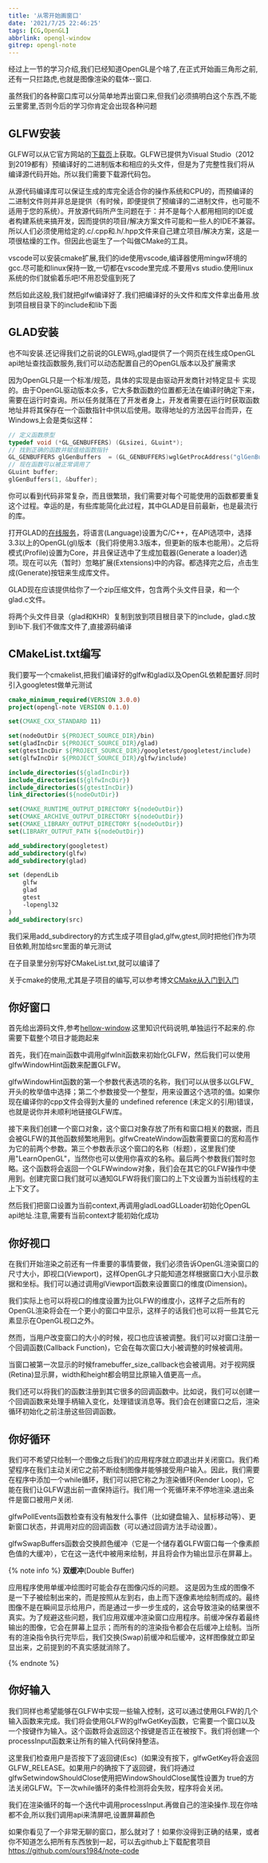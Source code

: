 ```yaml
---
title: '从零开始画窗口'
date: '2021/7/25 22:46:25'
tags: [CG,OpenGL]
abbrlink: opengl-window
gitrep: opengl-note
---
```

经过上一节的学习介绍,我们已经知道OpenGL是个啥了,在正式开始画三角形之前,还有一只拦路虎,也就是图像渲染的载体--窗口.

虽然我们的各种窗口库可以分简单地弄出窗口来,但我们必须搞明白这个东西,不能云里雾里,否则今后的学习你肯定会出现各种问题

<!--more-->

## GLFW安装

GLFW可以从它官方网站的[下载页](http://www.glfw.org/download.html)上获取。GLFW已提供为Visual Studio（2012到2019都有）预编译好的二进制版本和相应的头文件，但是为了完整性我们将从编译源代码开始。所以我们需要下载源代码包。

从源代码编译库可以保证生成的库完全适合你的操作系统和CPU的，而预编译的二进制文件则并非总是提供（有时候，即便提供了预编译的二进制文件，也可能不适用于您的系统）。开放源代码所产生问题在于：并不是每个人都用相同的IDE或者构建系统来搞开发，因而提供的项目/解决方案文件可能和一些人的IDE不兼容。所以人们必须使用给定的.c/.cpp和.h/.hpp文件来自己建立项目/解决方案，这是一项很枯燥的工作。但因此也诞生了一个叫做CMake的工具。

vscode可以安装cmake扩展,我们的ide使用vscode,编译器使用mingw环境的gcc.尽可能和linux保持一致,一切都在vscode里完成.不要用vs studio.使用linux系统的你们就偷着乐吧!不用忍受瘟到死了

然后如此这般,我们就把glfw编译好了.我们把编译好的头文件和库文件拿出备用.放到项目根目录下的include和lib下面

## GLAD安装

也不叫安装.还记得我们之前说的GLEW吗,glad提供了一个网页在线生成OpenGL api地址查找函数服务,我们可以动态配置自己的OpenGL版本以及扩展需求

因为OpenGL只是一个标准/规范，具体的实现是由驱动开发商针对特定显卡 实现的。由于OpenGL驱动版本众多，它大多数函数的位置都无法在编译时确定下来，需要在运行时查询。所以任务就落在了开发者身上，开发者需要在运行时获取函数地址并将其保存在一个函数指针中供以后使用。取得地址的方法因平台而异，在Windows上会是类似这样：

```c
// 定义函数原型
typedef void (*GL_GENBUFFERS) (GLsizei, GLuint*);
// 找到正确的函数并赋值给函数指针
GL_GENBUFFERS glGenBuffers  = (GL_GENBUFFERS)wglGetProcAddress("glGenBuffers");
// 现在函数可以被正常调用了
GLuint buffer;
glGenBuffers(1, &buffer);
```

你可以看到代码非常复杂，而且很繁琐，我们需要对每个可能使用的函数都要重复这个过程。幸运的是，有些库能简化此过程，其中GLAD是目前最新，也是最流行的库。

打开GLAD的[在线服务](http://glad.dav1d.de/)，将语言(Language)设置为C/C++，在API选项中，选择3.3以上的OpenGL(gl)版本（我们将使用3.3版本，但更新的版本也能用）。之后将模式(Profile)设置为Core，并且保证选中了生成加载器(Generate a loader)选项。现在可以先（暂时）忽略扩展(Extensions)中的内容。都选择完之后，点击生成(Generate)按钮来生成库文件。

GLAD现在应该提供给你了一个zip压缩文件，包含两个头文件目录，和一个glad.c文件。

将两个头文件目录（glad和KHR）复制到放到项目根目录下的include，glad.c放到lib下.我们不做库文件了,直接源码编译

## CMakeList.txt编写

我们要写一个cmakelist,把我们编译好的glfw和glad以及OpenGL依赖配置好.同时引入googletest做单元测试

```cmake
cmake_minimum_required(VERSION 3.0.0)
project(opengl-note VERSION 0.1.0)

set(CMAKE_CXX_STANDARD 11)

set(nodeOutDir ${PROJECT_SOURCE_DIR}/bin)
set(gladIncDir ${PROJECT_SOURCE_DIR}/glad)
set(gtestIncDir ${PROJECT_SOURCE_DIR}/googletest/googletest/include)
set(glfwIncDir ${PROJECT_SOURCE_DIR}/glfw/include)

include_directories(${gladIncDir})
include_directories(${glfwIncDir})
include_directories(${gtestIncDir})
link_directories(${nodeOutDir})

set(CMAKE_RUNTIME_OUTPUT_DIRECTORY ${nodeOutDir})
set(CMAKE_ARCHIVE_OUTPUT_DIRECTORY ${nodeOutDir})
set(CMAKE_LIBRARY_OUTPUT_DIRECTORY ${nodeOutDir})
set(LIBRARY_OUTPUT_PATH ${nodeOutDir})

add_subdirectory(googletest)
add_subdirectory(glfw)
add_subdirectory(glad)

set (dependLib
    glfw
    glad
    gtest
    -lopengl32
)
add_subdirectory(src)

```

我们采用add_subdirectory的方式生成子项目glad,glfw,gtest,同时把他们作为项目依赖,附加给src里面的单元测试

在子目录里分别写好CMakeList.txt,就可以编译了

关于cmake的使用,尤其是子项目的编写,可以参考博文[CMake从入门到入门](https://blog.ours1984.top/posts/cmake/)

## 你好窗口

首先给出源码文件,参考[hellow-window](https://github.com/ours1984/note-code/blob/main/opengl-note/test_window.cpp).这里知识代码说明,单独运行不起来的.你需要下载整个项目才能跑起来

首先，我们在main函数中调用glfwInit函数来初始化GLFW，然后我们可以使用glfwWindowHint函数来配置GLFW。

glfwWindowHint函数的第一个参数代表选项的名称，我们可以从很多以GLFW_开头的枚举值中选择；第二个参数接受一个整型，用来设置这个选项的值。如果你现在编译你的cpp文件会得到大量的 undefined reference (未定义的引用)错误，也就是说你并未顺利地链接GLFW库。

接下来我们创建一个窗口对象，这个窗口对象存放了所有和窗口相关的数据，而且会被GLFW的其他函数频繁地用到。glfwCreateWindow函数需要窗口的宽和高作为它的前两个参数。第三个参数表示这个窗口的名称（标题），这里我们使用"LearnOpenGL"，当然你也可以使用你喜欢的名称。最后两个参数我们暂时忽略。这个函数将会返回一个GLFWwindow对象，我们会在其它的GLFW操作中使用到。创建完窗口我们就可以通知GLFW将我们窗口的上下文设置为当前线程的主上下文了。

然后我们把窗口设置为当前context,再调用gladLoadGLLoader初始化OpenGL api地址.注意,需要有当前context才能初始化成功

## 你好视口

在我们开始渲染之前还有一件重要的事情要做，我们必须告诉OpenGL渲染窗口的尺寸大小，即视口(Viewport)，这样OpenGL才只能知道怎样根据窗口大小显示数据和坐标。我们可以通过调用glViewport函数来设置窗口的维度(Dimension)。

我们实际上也可以将视口的维度设置为比GLFW的维度小，这样子之后所有的OpenGL渲染将会在一个更小的窗口中显示，这样子的话我们也可以将一些其它元素显示在OpenGL视口之外。

然而，当用户改变窗口的大小的时候，视口也应该被调整。我们可以对窗口注册一个回调函数(Callback Function)，它会在每次窗口大小被调整的时候被调用。

当窗口被第一次显示的时候framebuffer_size_callback也会被调用。对于视网膜(Retina)显示屏，width和height都会明显比原输入值更高一点。

我们还可以将我们的函数注册到其它很多的回调函数中。比如说，我们可以创建一个回调函数来处理手柄输入变化，处理错误消息等。我们会在创建窗口之后，渲染循环初始化之前注册这些回调函数。

## 你好循环

我们可不希望只绘制一个图像之后我们的应用程序就立即退出并关闭窗口。我们希望程序在我们主动关闭它之前不断绘制图像并能够接受用户输入。因此，我们需要在程序中添加一个while循环，我们可以把它称之为渲染循环(Render Loop)，它能在我们让GLFW退出前一直保持运行。我们用一个死循环来不停地渲染.退出条件是窗口被用户关闭.

glfwPollEvents函数检查有没有触发什么事件（比如键盘输入、鼠标移动等）、更新窗口状态，并调用对应的回调函数（可以通过回调方法手动设置）。

glfwSwapBuffers函数会交换颜色缓冲（它是一个储存着GLFW窗口每一个像素颜色值的大缓冲），它在这一迭代中被用来绘制，并且将会作为输出显示在屏幕上。

{% note info %}
**双缓冲**(Double Buffer)

应用程序使用单缓冲绘图时可能会存在图像闪烁的问题。 这是因为生成的图像不是一下子被绘制出来的，而是按照从左到右，由上而下逐像素地绘制而成的。最终图像不是在瞬间显示给用户，而是通过一步一步生成的，这会导致渲染的结果很不真实。为了规避这些问题，我们应用双缓冲渲染窗口应用程序。前缓冲保存着最终输出的图像，它会在屏幕上显示；而所有的的渲染指令都会在后缓冲上绘制。当所有的渲染指令执行完毕后，我们交换(Swap)前缓冲和后缓冲，这样图像就立即呈显出来，之前提到的不真实感就消除了。

{% endnote %}

## 你好输入

我们同样也希望能够在GLFW中实现一些输入控制，这可以通过使用GLFW的几个输入函数来完成。我们将会使用GLFW的glfwGetKey函数，它需要一个窗口以及一个按键作为输入。这个函数将会返回这个按键是否正在被按下。我们将创建一个processInput函数来让所有的输入代码保持整洁。

这里我们检查用户是否按下了返回键(Esc)（如果没有按下，glfwGetKey将会返回GLFW_RELEASE。如果用户的确按下了返回键，我们将通过glfwSetwindowShouldClose使用把WindowShouldClose属性设置为 true的方法关闭GLFW。下一次while循环的条件检测将会失败，程序将会关闭。

我们在渲染循环的每一个迭代中调用processInput.再做自己的渲染操作.现在你啥都不会,所以我们调用api来清屏吧,设置屏幕颜色

如果你看见了一个非常无聊的窗口，那么就对了！如果你没得到正确的结果，或者你不知道怎么把所有东西放到一起，可以去github上下载配套项目<https://github.com/ours1984/note-code>
